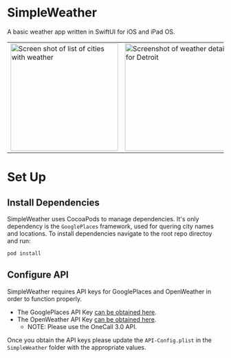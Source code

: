 # SimpleWeather
A basic weather app written in SwiftUI for iOS and iPad OS.

<table>
  <tr>
    <td><img src="https://user-images.githubusercontent.com/359394/197612828-17df3b13-77bd-4c2b-b453-902b6c071cbb.png" alt="Screen shot of list of cities with weather" width="250" /></td>
    <td><img src="https://user-images.githubusercontent.com/359394/197612029-6901a42f-2acf-47d4-bb84-56bc986290ff.png" alt="Screenshot of weather details for Detroit" width="250" /></td> 
  </tr>
</table>

# Set Up
## Install Dependencies 

SimpleWeather uses CocoaPods to manage dependencies. It's only dependency is the `GooglePlaces` framework, used for quering city names and locations. 
To install dependencies navigate to the root repo directoy and run:
 ```bash
 pod install
 ```
 
 ## Configure API
 SimpleWeather requires API keys for GooglePlaces and OpenWeather in order to function properly. 
 
 - The GooglePlaces API Key [can be obtained here](https://developers.google.com/maps/documentation/places/ios-sdk/get-api-key).
 - The OpenWeather API Key [can be obtained here](https://openweathermap.org/api). 
    - NOTE: Please use the OneCall 3.0 API. 

Once you obtain the API keys please update the `API-Config.plist` in the `SimpleWeather` folder with the appropriate values. 
 
